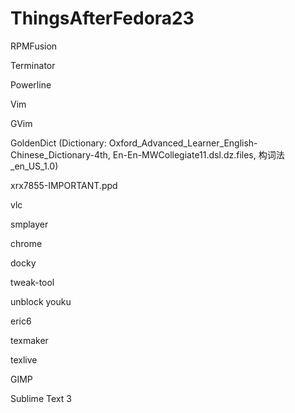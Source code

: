 # ThingsAfterFedora23

RPMFusion

Terminator

Powerline

Vim

GVim

GoldenDict (Dictionary: Oxford_Advanced_Learner_English-Chinese_Dictionary-4th, En-En-MWCollegiate11.dsl.dz.files, 构词法_en_US_1.0)

xrx7855-IMPORTANT.ppd

vlc

smplayer

chrome

docky

tweak-tool

unblock youku

eric6

texmaker

texlive

GIMP

Sublime Text 3
